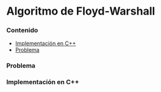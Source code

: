 # Algoritmo de Floyd-Warshall

### Contenido
* [Implementación en C++](#implementación-en-c)
* [Problema](#problema)

### Problema

### Implementación en C++

